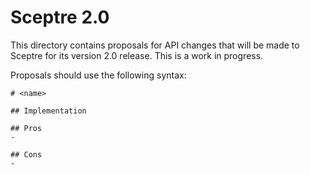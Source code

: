 # Sceptre 2.0

This directory contains proposals for API changes that will be made to Sceptre for its version 2.0 release. This is a work in progress.

Proposals should use the following syntax:
```
# <name>

## Implementation

## Pros
-

## Cons
-
```
